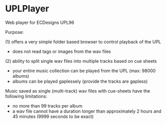 # UPLPlayer
Web player for ECDesigns UPL96 


Purpose:

(1) offers a very simple folder based browser to control playback of the UPL
- does not read tags or images from the wav files

(2) ability to split single wav files into multiple tracks based on cue sheets
- your entire music collection can be played from the UPL (max: 98000 albums)
- albums can be played gaplessely (provide the tracks are gapless)

Music saved as single (multi-track) wav files with cue-sheets have the following limitations:
- no more than 99 tracks per album
- a wav file cannot have a duration longer than approximately 2 hours and 45 minutes (9999 seconds to be exact)


